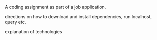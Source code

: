 A coding assignment as part of a job application.

directions on how to download and install dependencies, run localhost, query etc.

explanation of technologies
